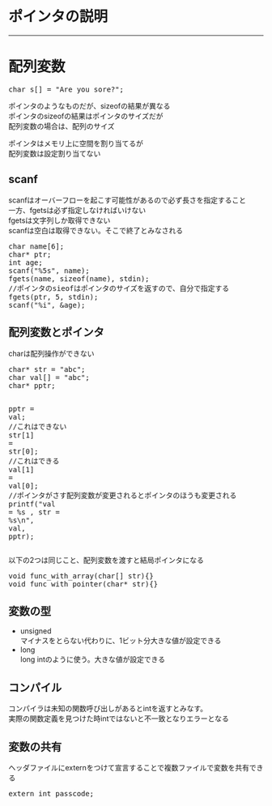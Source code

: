 <!DOCTYPE html>
<html>
<head>
<meta charset="UTF-8">
<title></title>
<link rel="stylesheet" href="github.css" type="text/css">
</head>
<body>
<h1><strong>ポインタの説明</strong></h1>
<hr>
<h1><strong>配列変数</strong></h1>
<div class="codehilite"><pre><span class="kt">char</span> <span class="n">s</span><span class="p">[]</span> <span class="o">=</span> <span class="s">&quot;Are you sore?&quot;</span><span class="p">;</span>
</pre></div>


<p>ポインタのようなものだが、sizeofの結果が異なる <br>
ポインタのsizeofの結果はポインタのサイズだが <br>
配列変数の場合は、配列のサイズ   </p>
<p>ポインタはメモリ上に空間を割り当てるが <br>
配列変数は設定割り当てない</p>
<h2><strong>scanf</strong></h2>
<p>scanfはオーバーフローを起こす可能性があるので必ず長さを指定すること <br>
一方、fgetsは必ず指定しなければいけない <br>
fgetsは文字列しか取得できない <br>
scanfは空白は取得できない。そこで終了とみなされる   </p>
<div class="codehilite"><pre><span class="kt">char</span> <span class="n">name</span><span class="p">[</span><span class="mi">6</span><span class="p">];</span>  
<span class="kt">char</span><span class="o">*</span> <span class="n">ptr</span><span class="p">;</span>   
<span class="kt">int</span> <span class="n">age</span><span class="p">;</span>   
<span class="n">scanf</span><span class="p">(</span><span class="s">&quot;%5s&quot;</span><span class="p">,</span> <span class="n">name</span><span class="p">);</span>   
<span class="n">fgets</span><span class="p">(</span><span class="n">name</span><span class="p">,</span> <span class="k">sizeof</span><span class="p">(</span><span class="n">name</span><span class="p">),</span> <span class="n">stdin</span><span class="p">);</span>
<span class="c1">//ポインタのsieofはポインタのサイズを返すので、自分で指定する</span>
<span class="n">fgets</span><span class="p">(</span><span class="n">ptr</span><span class="p">,</span> <span class="mi">5</span><span class="p">,</span> <span class="n">stdin</span><span class="p">);</span>
<span class="n">scanf</span><span class="p">(</span><span class="s">&quot;%i&quot;</span><span class="p">,</span> <span class="o">&amp;</span><span class="n">age</span><span class="p">);</span>
</pre></div>


<h2><strong>配列変数とポインタ</strong></h2>
<p>charは配列操作ができない</p>
<div class="codehilite"><pre><span class="kt">char</span><span class="o">*</span> <span class="n">str</span> <span class="o">=</span> <span class="s">&quot;abc&quot;</span><span class="p">;</span>
<span class="kt">char</span> <span class="n">val</span><span class="p">[]</span> <span class="o">=</span> <span class="s">&quot;abc&quot;</span><span class="p">;</span>
<span class="kt">char</span><span class="o">*</span> <span class="n">pptr</span><span class="p">;</span>

<span class="n">pptr</span> <span class="o">=</span> <span class="n">val</span><span class="p">;</span>
<span class="c1">//これはできない</span>
<span class="n">str</span><span class="p">[</span><span class="mi">1</span><span class="p">]</span> <span class="o">=</span> <span class="n">str</span><span class="p">[</span><span class="mi">0</span><span class="p">];</span>
<span class="c1">//これはできる</span>
<span class="n">val</span><span class="p">[</span><span class="mi">1</span><span class="p">]</span> <span class="o">=</span> <span class="n">val</span><span class="p">[</span><span class="mi">0</span><span class="p">];</span>
<span class="c1">//ポインタがさす配列変数が変更されるとポインタのほうも変更される</span>
<span class="n">printf</span><span class="p">(</span><span class="s">&quot;val = %s , str = %s</span><span class="se">\n</span><span class="s">&quot;</span><span class="p">,</span> <span class="n">val</span><span class="p">,</span> <span class="n">pptr</span><span class="p">);</span>
</pre></div>


<p>以下の2つは同じこと、配列変数を渡すと結局ポインタになる</p>
<div class="codehilite"><pre><span class="kt">void</span> <span class="nf">func_with_array</span><span class="p">(</span><span class="kt">char</span><span class="p">[]</span> <span class="n">str</span><span class="p">){}</span>
<span class="kt">void</span> <span class="nf">func_with_pointer</span><span class="p">(</span><span class="kt">char</span><span class="o">*</span> <span class="n">str</span><span class="p">){}</span>
</pre></div>


<h2><strong>変数の型</strong></h2>
<ul>
<li>unsigned <br>
  マイナスをとらない代わりに、1ビット分大きな値が設定できる</li>
<li>long <br>
  long intのように使う。大きな値が設定できる</li>
</ul>
<h2><strong>コンパイル</strong></h2>
<p>コンパイラは未知の関数呼び出しがあるとintを返すとみなす。 <br>
実際の関数定義を見つけた時intではないと不一致となりエラーとなる   </p>
<h2><strong>変数の共有</strong></h2>
<p>ヘッダファイルにexternをつけて宣言することで複数ファイルで変数を共有できる</p>
<div class="codehilite"><pre><span class="k">extern</span> <span class="kt">int</span> <span class="n">passcode</span><span class="p">;</span>
</pre></div></body>
</html>
